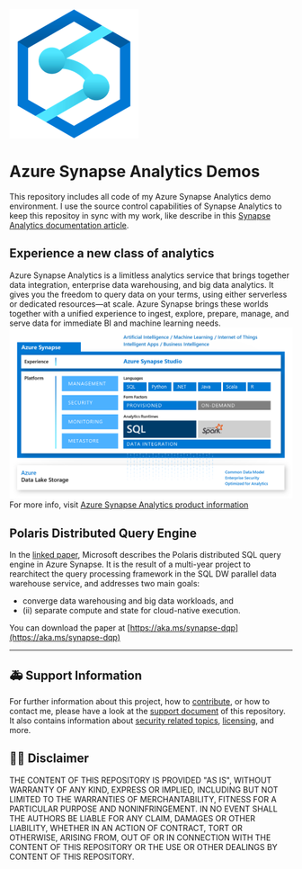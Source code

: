 ![Azure Synapse Analytics Logo](.footage/SynapseLogo.png)

#  Azure Synapse Analytics Demos
This repository includes all code of my Azure Synapse Analytics demo environment. I use the source control capabilities of Synapse Analytics to keep this repositoy in sync with my work, like describe in this [Synapse Analytics documentation article](https://docs.microsoft.com/en-us/azure/synapse-analytics/cicd/source-control).

## Experience a new class of analytics
Azure Synapse Analytics is a limitless analytics service that brings together data integration, enterprise data warehousing, and big data analytics. It gives you the freedom to query data on your terms, using either serverless or dedicated resources—at scale. Azure Synapse brings these worlds together with a unified experience to ingest, explore, prepare, manage, and serve data for immediate BI and machine learning needs.
![Azure Synapse Analytics High Level Architecture](.footage/synapse-analytics.png)
For more info, visit [Azure Synapse Analytics product information](https://azure.microsoft.com/en-us/services/synapse-analytics/)

## Polaris Distributed Query Engine
In the [linked paper](https://aka.ms/synapse-dqp), Microsoft describes the Polaris distributed SQL query engine in Azure Synapse. It is the result of a multi-year project to rearchitect the query processing framework in the SQL DW parallel data warehouse service, and addresses two main goals:

- converge data warehousing and big data workloads, and 
- (ii) separate compute and state for cloud-native execution.

You can download the paper at [https://aka.ms/synapse-dqp](https://aka.ms/synapse-dqp)

---

## :ambulance: Support Information
For further information about this project, how to [contribute](CONTRIBUTING.md), or how to contact me, please have a look at the [support document](SUPPORT.md) of this repository. It also contains information about [security related topics](SECURITY.md), [licensing](LICENSE.md), and more.  

## :man_judge: Disclaimer
THE CONTENT OF THIS REPOSITORY IS PROVIDED "AS IS", WITHOUT WARRANTY OF ANY KIND, EXPRESS OR IMPLIED, INCLUDING BUT NOT LIMITED TO THE WARRANTIES OF MERCHANTABILITY, FITNESS FOR A PARTICULAR PURPOSE AND NONINFRINGEMENT. IN NO EVENT SHALL THE AUTHORS BE LIABLE FOR ANY CLAIM, DAMAGES OR OTHER LIABILITY, WHETHER IN AN ACTION OF CONTRACT, TORT OR OTHERWISE, ARISING FROM, OUT OF OR IN CONNECTION WITH THE CONTENT OF THIS REPOSITORY OR THE USE OR OTHER DEALINGS BY CONTENT OF THIS REPOSITORY.